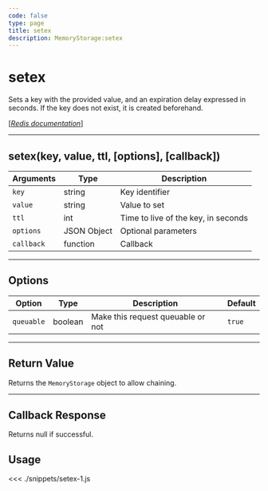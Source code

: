 ```yaml
---
code: false
type: page
title: setex
description: MemoryStorage:setex
---
```


# setex

Sets a key with the provided value, and an expiration delay expressed in seconds. If the key does not exist, it is created beforehand.

[[_Redis documentation_]](https://redis.io/commands/setex)

---

## setex(key, value, ttl, [options], [callback])

| Arguments  | Type        | Description                         |
| ---------- | ----------- | ----------------------------------- |
| `key`      | string      | Key identifier                      |
| `value`    | string      | Value to set                        |
| `ttl`      | int         | Time to live of the key, in seconds |
| `options`  | JSON Object | Optional parameters                 |
| `callback` | function    | Callback                            |

---

## Options

| Option     | Type    | Description                       | Default |
| ---------- | ------- | --------------------------------- | ------- |
| `queuable` | boolean | Make this request queuable or not | `true`  |

---

## Return Value

Returns the `MemoryStorage` object to allow chaining.

---

## Callback Response

Returns null if successful.

## Usage

<<< ./snippets/setex-1.js
